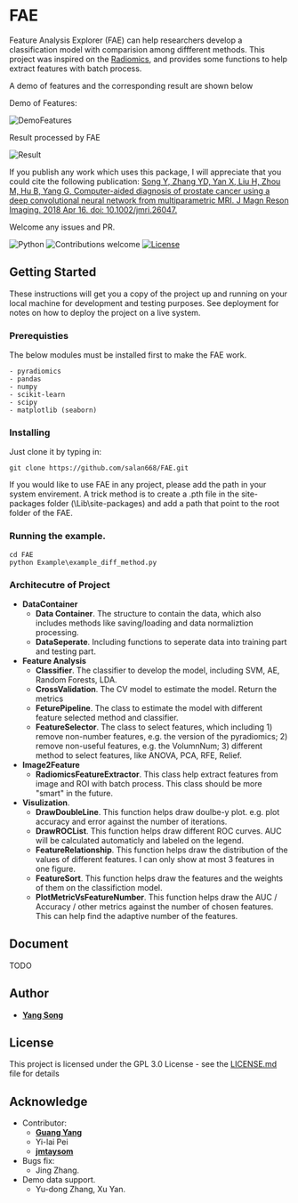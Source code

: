 # FAE

Feature Analysis Explorer (FAE) can help researchers develop a classification model with comparision among diffferent methods. This project was inspired on the [Radiomics](http://www.radiomics.io/), and provides some functions to help extract features with batch process.

A demo of features and the corresponding result are shown below

Demo of Features:

![DemoFeatures](https://github.com/salan668/FAE/blob/master/Example/DemoFeatures.png)

Result processed by FAE

![Result](https://github.com/salan668/FAE/blob/master/Example/Result.png)

If you publish any work which uses this package, I will appreciate that you could cite the following publication: [Song Y, Zhang YD, Yan X, Liu H, Zhou M, Hu B, Yang G, Computer-aided diagnosis of prostate cancer using a deep convolutional neural network from multiparametric MRI. J Magn Reson Imaging. 2018 Apr 16. doi: 10.1002/jmri.26047.](https://www.ncbi.nlm.nih.gov/pubmed/29659067) 

Welcome any issues and PR. 

![Python](https://img.shields.io/badge/python-v3.6-blue.svg)
![Contributions welcome](https://img.shields.io/badge/contributions-welcome-orange.svg)
[![License](https://img.shields.io/badge/license-GPL3.0-blue.svg)](https://www.gnu.org/licenses/gpl-3.0.en.html)

## Getting Started
These instructions will get you a copy of the project up and running on your local machine for development and testing purposes. See deployment for notes on how to deploy the project on a live system.

### Prerequisties
The below modules must be installed first to make the FAE work. 

```
- pyradiomics
- pandas
- numpy
- scikit-learn
- scipy
- matplotlib (seaborn)
```

### Installing
Just clone it by typing in:

```
git clone https://github.com/salan668/FAE.git
```
If you would like to use FAE in any project, please add the path in your system envirement. A trick method is to create a .pth file in the site-packages folder (<Your own python folder>\Lib\site-packages) and add a path that point to the root folder of the FAE.

### Running the example. 
```
cd FAE
python Example\example_diff_method.py
```

### Architecutre of Project 
- **DataContainer**
    - **Data Container**. The structure to contain the data, which also includes methods like saving/loading and data normaliztion processing. 
    - **DataSeperate**. Including functions to seperate data into training part and testing part. 
- **Feature Analysis**
    - **Classifier**. The classifier to develop the model, including SVM, AE, Random Forests, LDA. 
    - **CrossValidation**. The CV model to estimate the model. Return the metrics
    - **FeturePipeline**. The class to estimate the model with different feature selected method and classifier. 
    - **FeatureSelector**. The class to select features, which including 1) remove non-number features, e.g. the version of the pyradiomics; 2) remove non-useful features, e.g. the VolumnNum; 3) different method to select features, like ANOVA, PCA, RFE, Relief. 
- **Image2Feature**
    - **RadiomicsFeatureExtractor**. This class help extract features from image and ROI with batch process. This class should be more "smart" in the future. 
- **Visulization**. 
    - **DrawDoubleLine**. This function helps draw doulbe-y plot. e.g. plot accuracy and error against the number of iterations.
    - **DrawROCList**. This function helps draw different ROC curves. AUC will be calculated automaticly and labeled on the legend. 
    - **FeatureRelationship**. This function helps draw the distribution of the values of different features. I can only show at most 3 features in one figure. 
    - **FeatureSort**. This function helps draw the features and the weights of them on the classifiction model. 
    - **PlotMetricVsFeatureNumber**. This function helps draw the AUC / Accuracy / other metrics against the number of chosen features. This can help find the adaptive number of the features. 

## Document
TODO

## Author
- [**Yang Song**](https://github.com/salan668)

## License 
This project is licensed under the GPL 3.0 License - see the [LICENSE.md](https://github.com/salan668/FAE/blob/master/LICENSE) file for details

## Acknowledge
- Contributor:
    - [**Guang Yang**](https://github.com/yg88)
    - Yi-lai Pei
    - [**jmtaysom**](https://github.com/jmtaysom)
- Bugs fix:
    - Jing Zhang. 
- Demo data support. 
    - Yu-dong Zhang, Xu Yan. 
